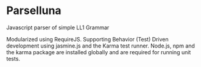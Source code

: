 Parselluna
==========

Javascript parser of simple LL1 Grammar

Modularized using RequireJS.
Supporting Behavior (Test) Driven development using jasmine.js and the Karma test runner.
Node.js, npm and the karma package are installed globally and are required for running unit tests.
